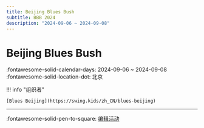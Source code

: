 ```yaml
---
title: Beijing Blues Bush
subtitle: BBB 2024
description: "2024-09-06 ~ 2024-09-08"
---
```


# Beijing Blues Bush 

:fontawesome-solid-calendar-days: 2024-09-06 ~ 2024-09-08  
:fontawesome-solid-location-dot: 北京  

!!! info "组织者"

    [Blues Beijing](https://swing.kids/zh_CN/blues-beijing)  

---

:fontawesome-solid-pen-to-square: [编辑活动](https://github.com/swingdance/events/issues/new?assignees=&labels=update+event&projects=&template=03-update_entity.yml&title=Update%20Event%3A%202024%2Fzh_CN%20%E2%80%A2%20Beijing%20Blues%20Bush&region=zh_CN&year=2024&id=beijing-blues-bush-2024&name=Beijing%20Blues%20Bush&org_id=blues-beijing)
